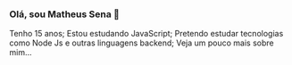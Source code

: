 ### Olá, sou Matheus Sena 👋

<!--
**matheussenadev/matheussenadev** is a ✨ _special_ ✨ repository because its `README.md` (this file) appears on your GitHub profile.

Here are some ideas to get you started:

- Tenho 15 anos;
- Estou estudando JavaScript;
- Pretendo estudar tecnologias como Node Js e outras linguagens backend;
- Veja um pouco mais sobre mim...
-->
Tenho 15 anos;
Estou estudando JavaScript;
Pretendo estudar tecnologias como Node Js e outras linguagens backend;
Veja um pouco mais sobre mim...
